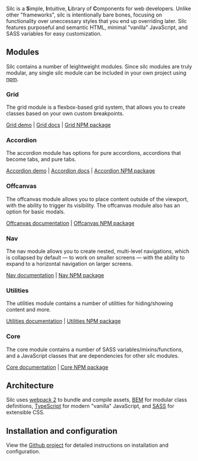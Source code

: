 Silc is a **S**imple, **I**ntuitive, **L**ibrary of **C**omponents for web developers. Unlike other "frameworks", silc is intentionally bare bones, focusing on functionality over uneccessary styles that you end up overriding later. Silc features purposeful and semantic HTML, minimal "vanilla" JavaScript, and SASS variables for easy customization.

## Modules
Silc contains a number of leightweight modules. Since silc modules are truly modular, any single silc module can be included in your own project using [npm](https://www.npmjs.com/).

### Grid
The grid module is a flexbox-based grid system, that allows you to create classes based on your own custom breakpoints.

[Grid demo](https://rawgit.com/nickrigby/silc-grid/master/index.html) | [Grid docs](https://github.com/nickrigby/silc-grid) | [Grid NPM package](https://www.npmjs.com/package/silc-grid)

### Accordion
The accordion module has options for pure accordions, accordions that become tabs, and pure tabs.

[Accordion demo](https://rawgit.com/nickrigby/silc-accordion/master/index.html) | [Accordion docs](https://github.com/nickrigby/silc-accordion) | [Accordion NPM package](https://www.npmjs.com/package/silc-accordion)

### Offcanvas
The offcanvas module allows you to place content outside of the viewport, with the ability to trigger its visibility. The offcanvas module also has an option for basic modals.

[Offcanvas documentation](https://github.com/nickrigby/silc-offcanvas) | [Offcanvas NPM package](https://www.npmjs.com/package/silc-offcanvas)

### Nav
The nav module allows you to create nested, multi-level navigations, which is collapsed by default — to work on smaller screens — with the ability to expand to a horizontal navigation on larger screens.

[Nav documentation](https://github.com/nickrigby/silc-nav) | [Nav NPM package](https://www.npmjs.com/package/silc-nav)

### Utilities
The utilities module contains a number of utilities for hiding/showing content and more.

[Utilities documentation](https://github.com/nickrigby/silc-utilities) | [Utilities NPM package](https://www.npmjs.com/package/silc-utilities)

### Core
The core module contains a number of SASS variables/mixins/functions, and a JavaScript classes that are dependencies for other silc modules.

[Core documentation](https://github.com/nickrigby/silc-core) | [Core NPM package](https://www.npmjs.com/package/silc-core)

## Architecture
Silc uses [webpack 2](https://webpack.js.org/) to bundle and compile assets, [BEM](http://getbem.com/) for modular class definitions, [TypeScript](https://www.typescriptlang.org/) for modern "vanilla" JavaScript, and [SASS](http://sass-lang.com/) for extensible CSS.

## Installation and configuration
View the [Github project](https://github.com/nickrigby/silc) for detailed instructions on installation and configuration. 
